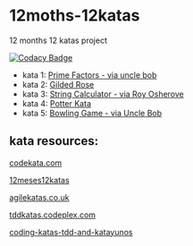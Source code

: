 # 12moths-12katas
12 months 12 katas project

[![Codacy Badge](https://www.codacy.com/project/badge/a95b86273cb44274983c974d80115888)](https://www.codacy.com/public/rojoangel/12moths-12katas)

* kata 1: [Prime Factors - via uncle bob](http://butunclebob.com/ArticleS.UncleBob.ThePrimeFactorsKata)
* kata 2: [Gilded Rose](http://iamnotmyself.com/2011/02/13/refactor-this-the-gilded-rose-kata/)
* kata 3: [String Calculator - via Roy Osherove](http://osherove.com/tdd-kata-1/ "String Calculator - via Roy Osherove")
* kata 4: [Potter Kata](http://nimblepros.com/media/36622/potter%20kata.pdf)
* kata 5: [Bowling Game - via Uncle Bob](http://butunclebob.com/ArticleS.UncleBob.TheBowlingGameKata)

## kata resources:
[codekata.com](http://codekata.com)

[12meses12katas](https://github.com/12meses12katas)

[agilekatas.co.uk](http://agilekatas.co.uk/katas/)

[tddkatas.codeplex.com](http://tddkatas.codeplex.com/documentation)

[coding-katas-tdd-and-katayunos](http://gonzalo123.com/2011/12/12/coding-katas-tdd-and-katayunos/)
